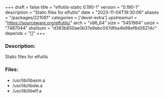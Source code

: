 +++
draft = false
title = "elfutils-static 0.190-1"
version = "0.190-1"
description = "Static files for elfutils"
date = "2023-11-04T19:30:06"
aliases = "/packages/221081"
categories = ['devel-extra']
upstreamurl = "https://sourceware.org/elfutils/"
arch = "x86_64"
size = "5451964"
usize = "7487044"
sha1sum = "d383b650ae0b37e9ebc047dfba4b98ef6d26214c"
depends = "[]"
+++
### Description: 
Static files for elfutils

### Files: 
* /usr/lib/libasm.a
* /usr/lib/libdw.a
* /usr/lib/libelf.a
